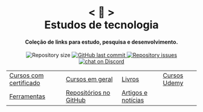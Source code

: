 <h1 align="center">
    < 📜 > <br>
    Estudos de tecnologia
</h1>
    
<h4 align="center">
  Coleção de links para estudo, pesquisa e desenvolvimento.
</h4>

<p align="center"> 
  <img alt="Repository size" src="https://img.shields.io/github/repo-size/Nerd0000/Links-de-Estudo.svg">

  <a href="https://github.com/Nerd0000/Links-de-Estudo/commits/master">
    <img alt="GitHub last commit" src="https://img.shields.io/github/last-commit/Nerd0000/Links-de-Estudo.svg">
  </a>

  <a href="https://github.com/Nerd0000/Links-de-Estudo/issues">
    <img alt="Repository issues" src="https://img.shields.io/github/issues/Nerd0000/Links-de-Estudo.svg">
  </a>
  
  <a href="https://discord.gg/KkRkpNb">
     <img src="https://img.shields.io/discord/308323056592486420?logo=discord" alt="chat on Discord">
  </a>
</p>

|                                                   |                                              |                                           |                                   |
| ------------------------------------------------- | -------------------------------------------- | ----------------------------------------- | --------------------------------- |
| [Cursos com certificado](./src/Certificado.md) | [Cursos em geral](./src/Geral.md)         | [Livros](./src/Livros.md)              | [Cursos Udemy](./src/Udemy.md) |
| [Ferramentas](./src/Ferramentas.md)            | [Repositórios no GitHub](./src/GitHub.md) | [Artigos e notícias](./src/Artigos.md) |                                   |
